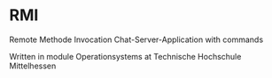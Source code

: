 # RMI
Remote Methode Invocation Chat-Server-Application
with commands

Written in module Operationsystems at Technische Hochschule Mittelhessen
